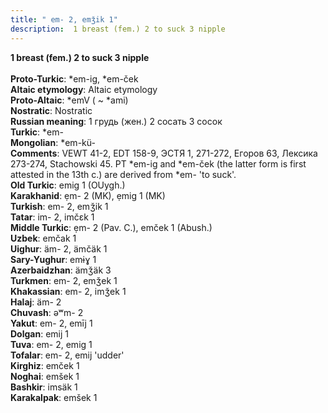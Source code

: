```yaml
---
title: " em- 2, emǯik 1"
description:  1 breast (fem.) 2 to suck 3 nipple
---
```

<p data-pagefind-weight="0.5">
<strong> 1 breast (fem.) 2 to suck 3 nipple</strong><br><br>
<strong>Proto-Turkic</strong>:  *em-ig, *em-ček<br>
<strong>Altaic etymology</strong>:  Altaic etymology<br>
<strong> Proto-Altaic</strong>:  *emV ( ~ *ami)<br>
<strong>Nostratic</strong>:  Nostratic<br>
<strong>Russian meaning</strong>:  1 грудь (жен.) 2 сосать 3 сосок<br>
<strong>Turkic</strong>:  *em-<br>
<strong>Mongolian</strong>:  *em-kü-<br>
<strong>Comments</strong>:  VEWT 41-2, EDT 158-9, ЭСТЯ 1, 271-272, Егоров 63, Лексика 273-274, Stachowski 45. PT *em-ig and *em-ček (the latter form is first attested in the 13th c.) are derived from *em- 'to suck'.<br>
<strong>Old Turkic</strong>:  emig 1 (OUygh.)<br>
<strong>Karakhanid</strong>:  ẹm- 2 (MK), ẹmig 1 (MK)<br>
<strong>Turkish</strong>:  em- 2, emǯik 1<br>
<strong>Tatar</strong>:  im- 2, imčɛk 1<br>
<strong>Middle Turkic</strong>:  ẹm- 2 (Pav. C.), emček 1 (Abush.)<br>
<strong>Uzbek</strong>:  emčak 1<br>
<strong>Uighur</strong>:  äm- 2, ämčäk 1<br>
<strong>Sary-Yughur</strong>:  emɨɣ 1<br>
<strong>Azerbaidzhan</strong>:  ämǯäk 3<br>
<strong>Turkmen</strong>:  em- 2, emǯek 1<br>
<strong>Khakassian</strong>:  em- 2, imǯek 1<br>
<strong>Halaj</strong>:  äm- 2<br>
<strong>Chuvash</strong>:  ǝʷm- 2<br>
<strong>Yakut</strong>:  em- 2, emīj 1<br>
<strong>Dolgan</strong>:  emij 1<br>
<strong>Tuva</strong>:  em- 2, emig 1<br>
<strong>Tofalar</strong>:  em- 2, emij 'udder'<br>
<strong>Kirghiz</strong>:  emček 1<br>
<strong>Noghai</strong>:  emšek 1<br>
<strong>Bashkir</strong>:  imsäk 1<br>
<strong>Karakalpak</strong>:  emšek 1<br>

</p>
